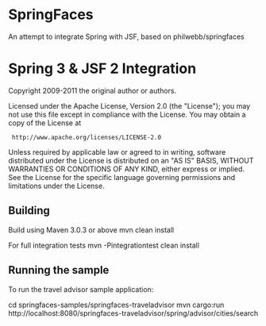 SpringFaces
===========

An attempt to integrate Spring with JSF, based on philwebb/springfaces

Spring 3 & JSF 2 Integration
============================

Copyright 2009-2011 the original author or authors.

Licensed under the Apache License, Version 2.0 (the "License");
you may not use this file except in compliance with the License.
You may obtain a copy of the License at

     http://www.apache.org/licenses/LICENSE-2.0
Unless required by applicable law or agreed to in writing, software
distributed under the License is distributed on an "AS IS" BASIS,
WITHOUT WARRANTIES OR CONDITIONS OF ANY KIND, either express or implied.
See the License for the specific language governing permissions and
limitations under the License.

Building
--------
Build using Maven 3.0.3 or above
  mvn clean install

For full integration tests
  mvn -Pintegrationtest clean install


Running the sample
------------------
To run the travel advisor sample application:

  cd springfaces-samples/springfaces-traveladvisor
  mvn cargo:run
  http://localhost:8080/springfaces-traveladvisor/spring/advisor/cities/search
  
